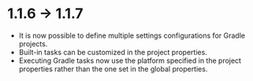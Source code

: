 # 1.1.6 -> 1.1.7

- It is now possible to define multiple settings configurations for Gradle projects.
- Built-in tasks can be customized in the project properties.
- Executing Gradle tasks now use the platform specified in the project properties rather than the one set in the global properties.
